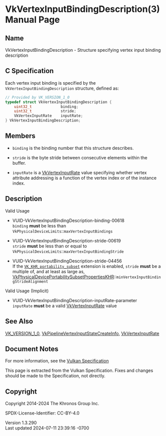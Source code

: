# VkVertexInputBindingDescription(3) Manual Page

## Name

VkVertexInputBindingDescription - Structure specifying vertex input
binding description



## <a href="#_c_specification" class="anchor"></a>C Specification

Each vertex input binding is specified by the
`VkVertexInputBindingDescription` structure, defined as:

``` c
// Provided by VK_VERSION_1_0
typedef struct VkVertexInputBindingDescription {
    uint32_t             binding;
    uint32_t             stride;
    VkVertexInputRate    inputRate;
} VkVertexInputBindingDescription;
```

## <a href="#_members" class="anchor"></a>Members

- `binding` is the binding number that this structure describes.

- `stride` is the byte stride between consecutive elements within the
  buffer.

- `inputRate` is a [VkVertexInputRate](https://registry.khronos.org/vulkan/specs/1.3-extensions/man/html/VkVertexInputRate.html) value
  specifying whether vertex attribute addressing is a function of the
  vertex index or of the instance index.

## <a href="#_description" class="anchor"></a>Description

Valid Usage

- <a href="#VUID-VkVertexInputBindingDescription-binding-00618"
  id="VUID-VkVertexInputBindingDescription-binding-00618"></a>
  VUID-VkVertexInputBindingDescription-binding-00618  
  `binding` **must** be less than
  `VkPhysicalDeviceLimits`::`maxVertexInputBindings`

- <a href="#VUID-VkVertexInputBindingDescription-stride-00619"
  id="VUID-VkVertexInputBindingDescription-stride-00619"></a>
  VUID-VkVertexInputBindingDescription-stride-00619  
  `stride` **must** be less than or equal to
  `VkPhysicalDeviceLimits`::`maxVertexInputBindingStride`

- <a href="#VUID-VkVertexInputBindingDescription-stride-04456"
  id="VUID-VkVertexInputBindingDescription-stride-04456"></a>
  VUID-VkVertexInputBindingDescription-stride-04456  
  If the [`VK_KHR_portability_subset`](VK_KHR_portability_subset.html)
  extension is enabled, `stride` **must** be a multiple of, and at least
  as large as,
  [VkPhysicalDevicePortabilitySubsetPropertiesKHR](https://registry.khronos.org/vulkan/specs/1.3-extensions/man/html/VkPhysicalDevicePortabilitySubsetPropertiesKHR.html)::`minVertexInputBindingStrideAlignment`

Valid Usage (Implicit)

- <a href="#VUID-VkVertexInputBindingDescription-inputRate-parameter"
  id="VUID-VkVertexInputBindingDescription-inputRate-parameter"></a>
  VUID-VkVertexInputBindingDescription-inputRate-parameter  
  `inputRate` **must** be a valid
  [VkVertexInputRate](https://registry.khronos.org/vulkan/specs/1.3-extensions/man/html/VkVertexInputRate.html) value

## <a href="#_see_also" class="anchor"></a>See Also

[VK_VERSION_1_0](https://registry.khronos.org/vulkan/specs/1.3-extensions/man/html/VK_VERSION_1_0.html),
[VkPipelineVertexInputStateCreateInfo](https://registry.khronos.org/vulkan/specs/1.3-extensions/man/html/VkPipelineVertexInputStateCreateInfo.html),
[VkVertexInputRate](https://registry.khronos.org/vulkan/specs/1.3-extensions/man/html/VkVertexInputRate.html)

## <a href="#_document_notes" class="anchor"></a>Document Notes

For more information, see the <a
href="https://registry.khronos.org/vulkan/specs/1.3-extensions/html/vkspec.html#VkVertexInputBindingDescription"
target="_blank" rel="noopener">Vulkan Specification</a>

This page is extracted from the Vulkan Specification. Fixes and changes
should be made to the Specification, not directly.

## <a href="#_copyright" class="anchor"></a>Copyright

Copyright 2014-2024 The Khronos Group Inc.

SPDX-License-Identifier: CC-BY-4.0

Version 1.3.290  
Last updated 2024-07-11 23:39:16 -0700
